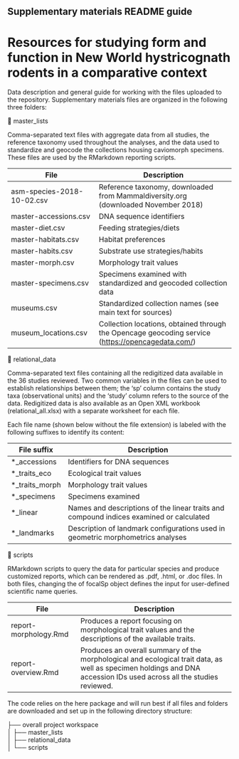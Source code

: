 ## Supplementary materials README guide 
# Resources for studying form and function in New World hystricognath rodents in a comparative context

Data description and general guide for working with the files uploaded to the repository. Supplementary materials files are organized in the following three folders:


📂  master_lists 

Comma-separated text files with aggregate data from all studies, the reference taxonomy used throughout the analyses, and the data used to standardize and geocode the collections housing caviomorph specimens. These files are used by the RMarkdown reporting scripts. 

| File                       | Description                                                                                       |
|----------------------------|---------------------------------------------------------------------------------------------------|
| asm-species-2018-10-02.csv | Reference taxonomy, downloaded from Mammaldiversity.org (downloaded November 2018)                |
| master-accessions.csv      | DNA sequence identifiers                                                                          |
| master-diet.csv            | Feeding strategies/diets                                                                          |
| master-habitats.csv        | Habitat preferences                                                                               |
| master-habits.csv          | Substrate use strategies/habits                                                                   |
| master-morph.csv           | Morphology trait values                                                                           |
| master-specimens.csv       | Specimens examined with standardized and geocoded collection data                                 |
| museums.csv                | Standardized collection names (see main text for sources)                                         |
| museum_locations.csv       | Collection locations, obtained through the Opencage geocoding service (https://opencagedata.com/) |


📂  relational_data

Comma-separated text files containing all the redigitized data available in the 36 studies reviewed. Two common variables in the files can be used to establish relationships between them; the ‘sp’ column contains the study taxa (observational units) and the ‘study’ column refers to the source of the data. Redigitized data is also available as an Open XML workbook (relational_all.xlsx) with a separate worksheet for each file. 



Each file name (shown below without the file extension) is labeled with the following suffixes to identify its content: 

| File suffix    | Description                                                                             |
|----------------|-----------------------------------------------------------------------------------------|
| *_accessions   | Identifiers for DNA sequences                                                           |
| *_traits_eco   | Ecological trait values                                                                 |
| *_traits_morph | Morphology trait values                                                                 |
| *_specimens    | Specimens examined                                                                      |
| *_linear       | Names and descriptions of the linear traits and compound indices examined or calculated |
| *_landmarks    | Description of landmark configurations used in geometric morphometrics analyses         |

📂  scripts

RMarkdown scripts to query the data for particular species and produce customized reports, which can be rendered as .pdf, .html, or .doc files. In both files, changing the of focalSp object defines the input for user-defined scientific name queries.

| File | Description |
|-----------------------|----------------------------------------------------------------------------------------------------------------------------------------------------------------------|
| report-morphology.Rmd | Produces a report focusing on morphological trait values and the descriptions of the available traits. |
| report-overview.Rmd | Produces an overall summary of the morphological and ecological trait data, as well as specimen holdings and DNA accession IDs used across all the studies reviewed. |

The code relies on the here package and will run best if all files and folders are downloaded and set up in the following directory structure:

├── overall project workspace  
│   ├── master_lists  
│   ├── relational_data  
│   └── scripts  

